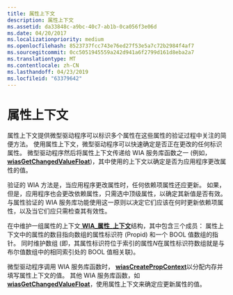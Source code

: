 ```yaml
---
title: 属性上下文
description: 属性上下文
ms.assetid: da33848c-a9bc-40c7-ab1b-0ca056f3e06d
ms.date: 04/20/2017
ms.localizationpriority: medium
ms.openlocfilehash: 8523737fcc743e76ed27f53e5a7c72b2984f4af7
ms.sourcegitcommit: 0cc5051945559a242d941a6f2799d161d8eba2a7
ms.translationtype: MT
ms.contentlocale: zh-CN
ms.lasthandoff: 04/23/2019
ms.locfileid: "63379642"
---
```

# <a name="property-contexts"></a>属性上下文





属性上下文提供微型驱动程序可以标识多个属性在这些属性的验证过程中关注的简便方法。 使用属性上下文，微型驱动程序可以快速确定是否正在更改的任何标识属性。 微型驱动程序然后将属性上下文传递给 WIA 服务库函数之一 (例如， [ **wiasGetChangedValueFloat**](https://msdn.microsoft.com/library/windows/hardware/ff549200))，其中使用的上下文以确定是否为应用程序更改属性的值。

验证的 WIA 方法是，当应用程序更改属性时，任何依赖项属性还应更新。 如果，但是，应用程序也会更改依赖属性，只需选中顶级属性，以确定其新值是否有效。 与属性验证的 WIA 服务库功能使用这一原则以决定它们应该在何时更新依赖项属性，以及当它们应只需检查其有效性。

在中维护一组属性的上下文[ **WIA\_属性\_上下文**](https://msdn.microsoft.com/library/windows/hardware/ff552749)结构，其中包含三个成员： 属性上下文中的属性的数目指向数组的属性标识符 (Propid) 和一个 BOOL 值数组的指针。 同时维护数组 (即，其属性标识符位于索引的属性*N*在属性标识符数组就是与布尔值数组中的相同索引处的 BOOL 值相关联)。

微型驱动程序调用 WIA 服务库函数时， [ **wiasCreatePropContext**](https://msdn.microsoft.com/library/windows/hardware/ff549167)以分配内存并填写属性上下文的值。 其他 WIA 服务库函数，如[ **wiasGetChangedValueFloat**](https://msdn.microsoft.com/library/windows/hardware/ff549200)，使用属性上下文来确定应更新属性的值。

 

 




